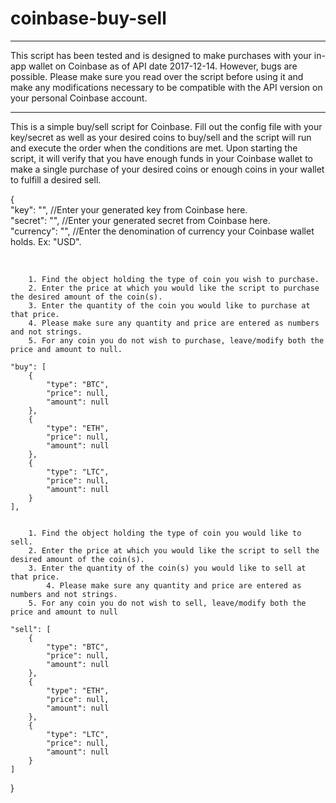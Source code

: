 # coinbase-buy-sell

*******************
This script has been tested and is designed to make purchases with your in-app wallet on Coinbase as of API date 2017-12-14. However, bugs are possible. Please make sure you read over the script before using it and make any modifications necessary to be compatible with the API version on your personal Coinbase account.
********************


This is a simple buy/sell script for Coinbase. Fill out the config file with your key/secret as well as your desired
coins to buy/sell and the script will run and execute the order when the conditions are met. Upon starting the script,
it will verify that you have enough funds in your Coinbase wallet to make a single purchase of your desired coins or enough coins in your wallet to fulfill a desired sell.



{   
	"key": "", //Enter your generated key from Coinbase here.  
	"secret": "", //Enter your generated secret from Coinbase here.  
	"currency": "", //Enter the denomination of currency your Coinbase wallet holds. Ex: "USD".  
	
  
   
		1. Find the object holding the type of coin you wish to purchase.  
		2. Enter the price at which you would like the script to purchase the desired amount of the coin(s).  
		3. Enter the quantity of the coin you would like to purchase at that price.  
   		4. Please make sure any quantity and price are entered as numbers and not strings.    
		5. For any coin you do not wish to purchase, leave/modify both the price and amount to null. 
	
	"buy": [
		{
			"type": "BTC",
			"price": null,
			"amount": null
		},
		{
			"type": "ETH",
			"price": null,
			"amount": null
		},
		{
			"type": "LTC",
			"price": null,
			"amount": null
		}
	],	
  
  
		1. Find the object holding the type of coin you would like to sell.
		2. Enter the price at which you would like the script to sell the desired amount of the coin(s).
		3. Enter the quantity of the coin(s) you would like to sell at that price.
    		4. Please make sure any quantity and price are entered as numbers and not strings.
		5. For any coin you do not wish to sell, leave/modify both the price and amount to null
	
	"sell": [
		{
			"type": "BTC",
			"price": null,
			"amount": null
		},
		{
			"type": "ETH",
			"price": null,
			"amount": null
		},
		{
			"type": "LTC",
			"price": null,
			"amount": null
		}
	]
}
